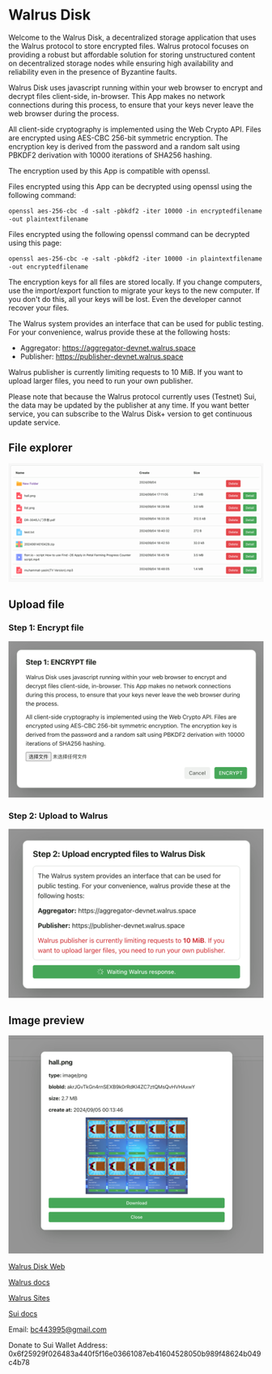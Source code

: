 # Walrus Disk

Welcome to the Walrus Disk, a decentralized storage application that uses the Walrus protocol to store encrypted files. Walrus protocol focuses on providing a robust but affordable solution for storing unstructured content on decentralized storage nodes while ensuring high availability and reliability even in the presence of Byzantine faults.

Walrus Disk uses javascript running within your web browser to encrypt and decrypt files client-side, in-browser. This App makes no network connections during this process, to ensure that your keys never leave the web browser during the process.

All client-side cryptography is implemented using the Web Crypto API. Files are encrypted using AES-CBC 256-bit symmetric encryption. The encryption key is derived from the password and a random salt using PBKDF2 derivation with 10000 iterations of SHA256 hashing.

The encryption used by this App is compatible with openssl.

Files encrypted using this App can be decrypted using openssl using the following command:

```shell
openssl aes-256-cbc -d -salt -pbkdf2 -iter 10000 -in encryptedfilename -out plaintextfilename
```

Files encrypted using the following openssl command can be decrypted using this page:

```shell
openssl aes-256-cbc -e -salt -pbkdf2 -iter 10000 -in plaintextfilename -out encryptedfilename
```

The encryption keys for all files are stored locally. If you change computers, use the import/export function to migrate your keys to the new computer. If you don't do this, all your keys will be lost. Even the developer cannot recover your files.

The Walrus system provides an interface that can be used for public testing. For your convenience, walrus provide these at the following hosts:

* Aggregator: https://aggregator-devnet.walrus.space
* Publisher: https://publisher-devnet.walrus.space

Walrus publisher is currently limiting requests to 10 MiB. If you want to upload larger files, you need to run your own publisher.

Please note that because the Walrus protocol currently uses (Testnet) Sui, the data may be updated by the publisher at any time. If you want better service, you can subscribe to the Walrus Disk+ version to get continuous update service.

## File explorer
![explorer.png](doc%2Fexplorer.png)

## Upload file

### Step 1: Encrypt file

![ENCRYPT.png](doc%2FENCRYPT.png)

### Step 2: Upload to Walrus

![Upload.png](doc%2FUpload.png)

## Image preview
![preview.png](doc%2Fpreview.png)

[Walrus Disk Web](https://3le187byarbjhebojrko3ifez30klgqqol680rxspl5l5orchr.walrus.site)

[Walrus docs](https://docs.walrus.site/)

[Walrus Sites](https://walrus.site/)

[Sui docs](https://docs.sui.io/)

Email: bc443995@gmail.com

Donate to Sui Wallet Address: 0x6f25929f026483a440f5f16e03661087eb41604528050b989f48624b049c4b78
